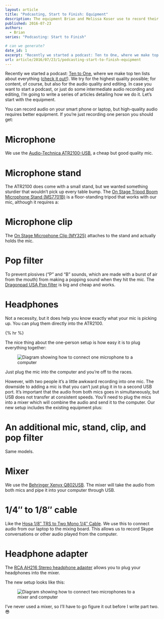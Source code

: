 ```yaml
---
layout: article
title: "Podcasting, Start to Finish: Equipment"
description: The equipment Brian and Melissa Koser use to record their podcast, Ten to One, and other audio projects.
published: 2016-07-23
authors:
  - Brian
series: "Podcasting: Start to Finish"

# can we generate?
date_id: 1
excerpt: "Re­cently we started a pod­cast: Ten to One, where we make top ten lists about every­thing (check it out!)."
url: article/2016/07/23/1/podcasting-start-to-finish-equipment
---
```

Recently we started a podcast: [Ten to One](http://tto.koser.us), where we make top ten lists about everything ([check it out!](http://tto.koser.us)). We try for the highest quality possible; for content, of course, but also for the audio quality and editing. In case you want to start a podcast, or just do some intermediate audio recording and editing, I’m going to write a series of articles detailing how we do it. Let’s start with the equipment.

You can record audio on your smart phone or laptop, but high-quality audio requires better equipment. If you’re just recording one person you should get:

# Microphone
We use the [Audio-Technica ATR2100-USB](https://www.amazon.com/gp/product/B004QJOZS4), a cheap but good quality mic.

# Microphone stand
The ATR2100 does come with a small stand, but we wanted something sturdier that wouldn’t pick up every table bump. The [On Stage Tripod Boom Microphone Stand (MS7701B)](https://www.amazon.com/gp/product/B000978D58) is a floor-standing tripod that works with our mic, although it requires a:

# Microphone clip
The [On Stage Microphone Clip (MY325)](https://www.amazon.com/gp/product/B0002ZO60I) attaches to the stand and actually holds the mic.

# Pop filter
To prevent plosives (“P” and “B” sounds, which are made with a burst of air from the mouth) from making a popping sound when they hit the mic. The [Dragonpad USA Pop filter](https://www.amazon.com/gp/product/B008AOH1O6) is big and cheap and works.

# Headphones
Not a necessity, but it does help you know exactly what your mic is picking up. You can plug them directly into the ATR2100.

{% hr %}

The nice thing about the one-person setup is how easy it is to plug everything together:

<figure>  <img src="https://s3.amazonaws.com/cdn.koser.us/img/journal/2016-07-23-podcasting-equipment-one-mic-diagram.png" alt="Diagram showing how to connect one microphone to a computer">  </figure>

Just plug the mic into the computer and you’re off to the races.

However, with two people it’s a little awkward recording into one mic. The downside to adding a mic is that you can’t just plug it in to a second USB port. It’s important that the audio from both mics goes in simultaneously, but USB does not transfer at consistent speeds. You’ll need to plug the mics into a mixer which will combine the audio and send it to the computer. Our new setup includes the existing equipment plus:

# An additional mic, stand, clip, and pop filter
Same models.

# Mixer
We use the [Behringer Xenyx Q802USB](http://www.sweetwater.com/store/detail/Q802USB). The mixer will take the audio from both mics and pipe it into your computer through USB.

# 1/4″ to 1/8″ cable
Like the [Hosa 1/8″ TRS to Two Mono 1/4″ Cable](https://www.amazon.com/gp/product/B000068O3C). We use this to connect audio from our laptop to the mixing board. This allows us to record Skype conversations or other audio played from the computer.

# Headphone adapter
The [RCA AH216 Stereo headphone adapter](https://www.amazon.com/gp/product/B00005T3GH) allows you to plug your headphones into the mixer.

The new setup looks like this:

<figure>  <img src="https://s3.amazonaws.com/cdn.koser.us/img/journal/2016-07-23-podcasting-equipment-two-mic-diagram.png" alt="Diagram showing how to connect two microphones to a mixer and computer">  </figure>

I’ve never used a mixer, so I’ll have to go figure it out before I write part two. 😎